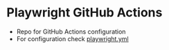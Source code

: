 # Playwright GitHub Actions
- Repo for GitHub Actions configuration
- For configuration check [playwright.yml](https://github.com/ajjankowski/Playwright-GitHub-Actions/blob/main/.github/workflows/playwright.yml)
